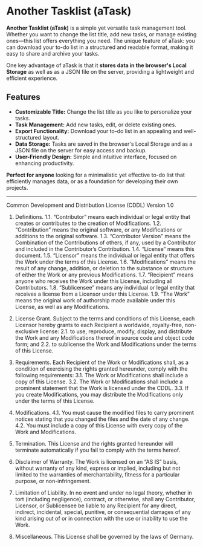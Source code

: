 # Another Tasklist (aTask)

**Another Tasklist (aTask)** is a simple yet versatile task management tool. Whether you want to change the list title, add new tasks, or manage existing ones—this list offers everything you need. The unique feature of aTask: you can download your to-do list in a structured and readable format, making it easy to share and archive your tasks.

One key advantage of aTask is that it **stores data in the browser's Local Storage** as well as as a JSON file on the server, providing a lightweight and efficient experience.

## Features
- **Customizable Title:** Change the list title as you like to personalize your tasks.
- **Task Management:** Add new tasks, edit, or delete existing ones.
- **Export Functionality:** Download your to-do list in an appealing and well-structured layout.
- **Data Storage:** Tasks are saved in the browser's Local Storage and as a JSON file on the server for easy access and backup.
- **User-Friendly Design:** Simple and intuitive interface, focused on enhancing productivity.

**Perfect for anyone** looking for a minimalistic yet effective to-do list that efficiently manages data, or as a foundation for developing their own projects.

___

Common Development and Distribution License (CDDL) Version 1.0

1. Definitions.
   1.1. “Contributor” means each individual or legal entity that creates or contributes to the creation of Modifications.
   1.2. “Contribution” means the original software, or any Modifications or additions to the original software.
   1.3. “Contributor Version” means the Combination of the Contributions of others, if any, used by a Contributor and included in the Contributor’s Contribution.
   1.4. “License” means this document.
   1.5. “Licensor” means the individual or legal entity that offers the Work under the terms of this License.
   1.6. “Modifications” means the result of any change, addition, or deletion to the substance or structure of either the Work or any previous Modifications.
   1.7. “Recipient” means anyone who receives the Work under this License, including all Contributors.
   1.8. “Sublicensee” means any individual or legal entity that receives a license from a Licensor under this License.
   1.9. “The Work” means the original work of authorship made available under this License, as well as any Modifications.

2. License Grant.
   Subject to the terms and conditions of this License, each Licensor hereby grants to each Recipient a worldwide, royalty-free, non-exclusive license:
   2.1. to use, reproduce, modify, display, and distribute the Work and any Modifications thereof in source code and object code form; and
   2.2. to sublicense the Work and Modifications under the terms of this License.

3. Requirements.
   Each Recipient of the Work or Modifications shall, as a condition of exercising the rights granted hereunder, comply with the following requirements:
   3.1. The Work or Modifications shall include a copy of this License.
   3.2. The Work or Modifications shall include a prominent statement that the Work is licensed under the CDDL.
   3.3. If you create Modifications, you may distribute the Modifications only under the terms of this License.

4. Modifications.
   4.1. You must cause the modified files to carry prominent notices stating that you changed the files and the date of any change.
   4.2. You must include a copy of this License with every copy of the Work and Modifications.

5. Termination.
   This License and the rights granted hereunder will terminate automatically if you fail to comply with the terms hereof. 

6. Disclaimer of Warranty.
   The Work is licensed on an “AS IS” basis, without warranty of any kind, express or implied, including but not limited to the warranties of merchantability, fitness for a particular purpose, or non-infringement.

7. Limitation of Liability.
   In no event and under no legal theory, whether in tort (including negligence), contract, or otherwise, shall any Contributor, Licensor, or Sublicensee be liable to any Recipient for any direct, indirect, incidental, special, punitive, or consequential damages of any kind arising out of or in connection with the use or inability to use the Work.

8. Miscellaneous.
   This License shall be governed by the laws of Germany.
